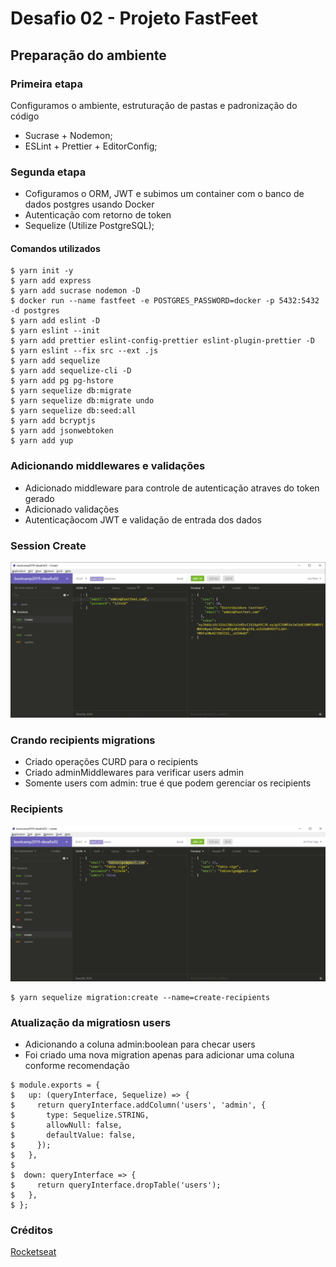 # Desafio 02 - Projeto FastFeet

## Preparação do ambiente

### Primeira etapa

Configuramos o ambiente, estruturação de pastas e padronização do código

- Sucrase + Nodemon;
- ESLint + Prettier + EditorConfig;

### Segunda etapa

- Cofiguramos o ORM, JWT e subimos um container com o banco de dados postgres usando Docker
- Autenticação com retorno de token
- Sequelize (Utilize PostgreSQL);

#### Comandos utilizados

```
$ yarn init -y
$ yarn add express
$ yarn add sucrase nodemon -D
$ docker run --name fastfeet -e POSTGRES_PASSWORD=docker -p 5432:5432 -d postgres
$ yarn add eslint -D
$ yarn eslint --init
$ yarn add prettier eslint-config-prettier eslint-plugin-prettier -D
$ yarn eslint --fix src --ext .js
$ yarn add sequelize
$ yarn add sequelize-cli -D
$ yarn add pg pg-hstore
$ yarn sequelize db:migrate
$ yarn sequelize db:migrate undo
$ yarn sequelize db:seed:all
$ yarn add bcryptjs
$ yarn add jsonwebtoken
$ yarn add yup
```

### Adicionando middlewares e validações

- Adicionado middleware para controle de autenticação atraves do token gerado
- Adicionado validações
- Autenticaçãocom JWT e validação de entrada dos dados


### Session Create
![](https://raw.githubusercontent.com/fabiovige/bootcamp2019-desafio02/master/images/session-create.jpg)

### Crando recipients migrations

- Criado operações CURD para o recipients
- Criado adminMiddlewares para verificar users admin
- Somente users com admin: true é que podem gerenciar os recipients

### Recipients
![](https://raw.githubusercontent.com/fabiovige/bootcamp2019-desafio02/master/images/recipients.jpg)

```
$ yarn sequelize migration:create --name=create-recipients
```

### Atualização da migratiosn users

- Adicionando a coluna admin:boolean para checar users
- Foi criado uma nova migration apenas para adicionar uma coluna conforme recomendação

```
$ module.exports = {
$   up: (queryInterface, Sequelize) => {
$     return queryInterface.addColumn('users', 'admin', {
$       type: Sequelize.STRING,
$       allowNull: false,
$       defaultValue: false,
$     });
$   },
$
$  down: queryInterface => {
$     return queryInterface.dropTable('users');
$   },
$ };
```

### Créditos

[Rocketseat](http://www.rocketseat.com.br)
